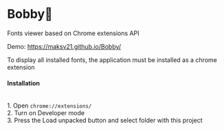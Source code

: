 # Bobby🐶
Fonts viewer based on Chrome extensions API

Demo: https://maksv21.github.io/Bobby/

<p>To display all installed fonts, the application must be installed as a chrome extension</p>

<h4>Installation</h4>
<br>1. Open <code>chrome://extensions/</code>
<br>2. Turn on Developer mode 
<br>3. Press the Load unpacked button and select folder with this project
